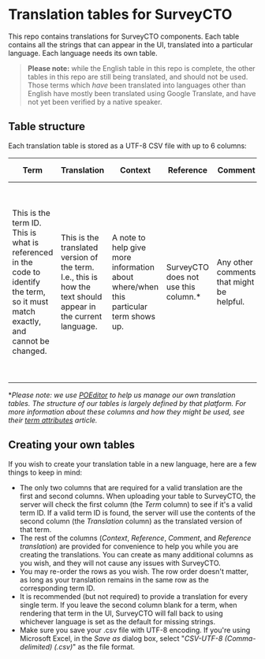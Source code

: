 # Translation tables for SurveyCTO

This repo contains translations for SurveyCTO components. Each table contains all the strings that can appear in the UI, translated into a particular language. Each language needs its own table.

> **Please note:** while the English table in this repo is complete, the other tables in this repo are still being translated, and should not be used. Those terms which *have* been translated into languages other than English have mostly been translated using Google Translate, and have not yet been verified by a native speaker.

## Table structure

Each translation table is stored as a UTF-8 CSV file with up to 6 columns:

|Term|Translation|Context|Reference|Comment|Reference translation|
|---|---|---|---|---|---|
|This is the term ID. This is what is referenced in the code to identify the term, so it must match exactly, and cannot be changed.|This is the translated version of the term. I.e., this is how the text should appear in the current language.|A note to help give more information about where/when this particular term shows up.|SurveyCTO does not use this column.*|Any other comments that might be helpful.|We use English as the default reference language, so for all translation tables in this repo other than English, this column will contain the English translation of the term (just for reference).|

**Please note: we use [POEditor](https://poeditor.com/) to help us manage our own translation tables. The structure of our tables is largely defined by that platform. For more information about these columns and how they might be used, see their [term attributes](https://poeditor.com/kb/term-attributes) article.*

## Creating your own tables

If you wish to create your translation table in a new language, here are a few things to keep in mind:

* The only two columns that are required for a valid translation are the first and second columns. When uploading your table to SurveyCTO, the server will check the first column (the *Term* column) to see if it's a valid term ID. If a valid term ID is found, the server will use the contents of the second column (the *Translation* column) as the translated version of that term.
* The rest of the columns (*Context*, *Reference*, *Comment*, and *Reference translation*) are provided for convenience to help you while you are creating the translations. You can create as many additional columns as you wish, and they will not cause any issues with SurveyCTO.
* You may re-order the rows as you wish. The row order doesn't matter, as long as your translation remains in the same row as the corresponding term ID.
* It is recommended (but not required) to provide a translation for every single term. If you leave the second column blank for a term, when rendering that term in the UI, SurveyCTO will fall back to using whichever language is set as the default for missing strings.
* Make sure you save your .csv file with UTF-8 encoding. If you're using Microsoft Excel, in the *Save as* dialog box, select "*CSV-UTF-8 (Comma-delimited) (.csv)*" as the file format.
